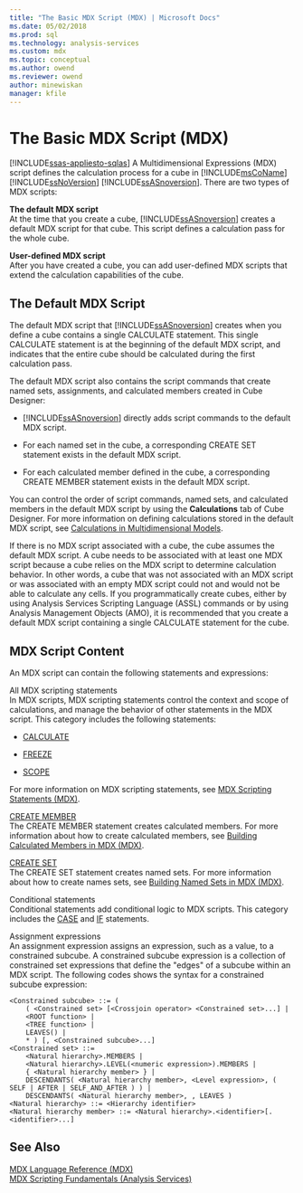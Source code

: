 ```yaml
---
title: "The Basic MDX Script (MDX) | Microsoft Docs"
ms.date: 05/02/2018
ms.prod: sql
ms.technology: analysis-services
ms.custom: mdx
ms.topic: conceptual
ms.author: owend
ms.reviewer: owend
author: minewiskan
manager: kfile
---
```

# The Basic MDX Script (MDX)
[!INCLUDE[ssas-appliesto-sqlas](../../includes/ssas-appliesto-sqlas.md)]
  A Multidimensional Expressions (MDX) script defines the calculation process for a cube in [!INCLUDE[msCoName](../../includes/msconame-md.md)] [!INCLUDE[ssNoVersion](../../includes/ssnoversion-md.md)] [!INCLUDE[ssASnoversion](../../includes/ssasnoversion-md.md)]. There are two types of MDX scripts:  
  
 **The default MDX script**  
 At the time that you create a cube, [!INCLUDE[ssASnoversion](../../includes/ssasnoversion-md.md)] creates a default MDX script for that cube. This script defines a calculation pass for the whole cube.  
  
 **User-defined MDX script**  
 After you have created a cube, you can add user-defined MDX scripts that extend the calculation capabilities of the cube.  
  
## The Default MDX Script  
 The default MDX script that [!INCLUDE[ssASnoversion](../../includes/ssasnoversion-md.md)] creates when you define a cube contains a single CALCULATE statement. This single CALCULATE statement is at the beginning of the default MDX script, and indicates that the entire cube should be calculated during the first calculation pass.  
  
 The default MDX script also contains the script commands that create named sets, assignments, and calculated members created in Cube Designer:  
  
-   [!INCLUDE[ssASnoversion](../../includes/ssasnoversion-md.md)] directly adds script commands to the default MDX script.  
  
-   For each named set in the cube, a corresponding CREATE SET statement exists in the default MDX script.  
  
-   For each calculated member defined in the cube, a corresponding CREATE MEMBER statement exists in the default MDX script.  
  
 You can control the order of script commands, named sets, and calculated members in the default MDX script by using the **Calculations** tab of Cube Designer. For more information on defining calculations stored in the default MDX script, see [Calculations in Multidimensional Models](../../../analysis-services/multidimensional-models/calculations-in-multidimensional-models.md).  
  
 If there is no MDX script associated with a cube, the cube assumes the default MDX script. A cube needs to be associated with at least one MDX script because a cube relies on the MDX script to determine calculation behavior. In other words, a cube that was not associated with an MDX script or was associated with an empty MDX script could not and would not be able to calculate any cells. If you programmatically create cubes, either by using Analysis Services Scripting Language (ASSL) commands or by using Analysis Management Objects (AMO), it is recommended that you create a default MDX script containing a single CALCULATE statement for the cube.  
  
## MDX Script Content  
 An MDX script can contain the following statements and expressions:  
  
 All MDX scripting statements  
 In MDX scripts, MDX scripting statements control the context and scope of calculations, and manage the behavior of other statements in the MDX script. This category includes the following statements:  
  
-   [CALCULATE](/sql/mdx/mdx-scripting-calculate)  
  
-   [FREEZE](/sql/mdx/mdx-scripting-freeze)  
  
-   [SCOPE](/sql/mdx/mdx-scripting-scope)  
  
 For more information on MDX scripting statements, see [MDX Scripting Statements &#40;MDX&#41;](/sql/mdx/mdx-scripting-statements-mdx).  
  
 [CREATE MEMBER](/sql/mdx/mdx-data-definition-create-member)  
 The CREATE MEMBER statement creates calculated members. For more information about how to create calculated members, see [Building Calculated Members in MDX &#40;MDX&#41;](../../../analysis-services/multidimensional-models/mdx/mdx-calculated-members-building-calculated-members.md).  
  
 [CREATE SET](/sql/mdx/mdx-data-definition-create-set)  
 The CREATE SET statement creates named sets. For more information about how to create names sets, see [Building Named Sets in MDX &#40;MDX&#41;](../../../analysis-services/multidimensional-models/mdx/mdx-named-sets-building-named-sets.md).  
  
 Conditional statements  
 Conditional statements add conditional logic to MDX scripts. This category includes the [CASE](/sql/mdx/case-statement-mdx) and [IF](/sql/mdx/mdx-scripting-if) statements.  
  
 Assignment expressions  
 An assignment expression assigns an expression, such as a value, to a constrained subcube. A constrained subcube expression is a collection of constrained set expressions that define the "edges" of a subcube within an MDX script. The following codes shows the syntax for a constrained subcube expression:  
  
```  
<Constrained subcube> ::= (   
    ( <Constrained set> [<Crossjoin operator> <Constrained set>...] |  
    <ROOT function> |  
    <TREE function> |  
    LEAVES() |  
    * ) [, <Constrained subcube>...]  
<Constrained set> ::=   
    <Natural hierarchy>.MEMBERS |   
    <Natural hierarchy>.LEVEL(<numeric expression>).MEMBERS |   
    { <Natural hierarchy member> } |   
    DESCENDANTS( <Natural hierarchy member>, <Level expression>, ( SELF | AFTER | SELF_AND_AFTER ) ) |   
    DESCENDANTS( <Natural hierarchy member>, , LEAVES )  
<Natural hierarchy> ::= <Hierarchy identifier>  
<Natural hierarchy member> ::= <Natural hierarchy>.<identifier>[.<identifier>...]  
```  
  
## See Also  
 [MDX Language Reference &#40;MDX&#41;](/sql/mdx/mdx-language-reference-mdx)   
 [MDX Scripting Fundamentals &#40;Analysis Services&#41;](../../../analysis-services/multidimensional-models/mdx/mdx-scripting-fundamentals-analysis-services.md)  
  
  
